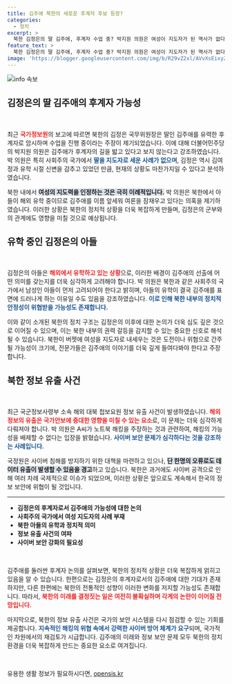 ```yaml
---
title: 김주애 북한의 새로운 후계자 후보 등장?
categories:
  - 정치
excerpt: >
  북한 김정은의 딸 김주애, 후계자 수업 중? 박지원 의원은 여성이 지도자가 된 역사가 없다고 강하게 반박하며, 아들의 유학 숨김 가능성도 언급했다. 클릭해 진실을 확인하세요!
feature_text: >
  북한 김정은의 딸 김주애, 후계자 수업 중? 박지원 의원은 여성이 지도자가 된 역사가 없다고 강하게 반박하며, 아들의 유학 숨김 가능성도 언급했다. 클릭해 진실을 확인하세요!
image: 'https://blogger.googleusercontent.com/img/b/R29vZ2xl/AVvXsEixyZcFfHzMRdzZMjFBmAUKJYCLCGyLL1o632UiGVXcaFdKo_bkvkuCioo0uUKlGfBVcT3P84aROyZIXSBEx3Aw5nCQ3pTgDom1WDC4m8eifvWiAmWEEVb4x6G_l8C0QH225ldMjyaFvpxGEBGNO37VmDTDMHGhJPq73UglMfDca1-0aw/s1600/blogspot.png'
---
```


<p><img src="https://blogger.googleusercontent.com/img/b/R29vZ2xl/AVvXsEixyZcFfHzMRdzZMjFBmAUKJYCLCGyLL1o632UiGVXcaFdKo_bkvkuCioo0uUKlGfBVcT3P84aROyZIXSBEx3Aw5nCQ3pTgDom1WDC4m8eifvWiAmWEEVb4x6G_l8C0QH225ldMjyaFvpxGEBGNO37VmDTDMHGhJPq73UglMfDca1-0aw/s1600/blogspot.png" alt="info 속보" /></p>

<h2 data-ke-size="size26">김정은의 딸 김주애의 후계자 가능성</h2>

<p data-ke-size="size16">&nbsp;</p>

<p data-ke-size="size16">최근 <b><span style="color: #ee2323;">국가정보원</span></b>의 보고에 따르면 북한의 김정은 국무위원장은 딸인 김주애를 유력한 후계자로 암시하며 수업을 진행 중이라는 주장이 제기되었습니다. 이에 대해 더불어민주당의 박지원 의원은 김주애가 후계자의 길을 밟고 있다고 보지 않는다고 강조하였습니다. 박 의원은 특히 사회주의 국가에서 <b><span style="color: #1a5490;">딸을 지도자로 세운 사례가 없으며</span></b>, 김정은 역시 김여정과 유학 시절 신변을 감추고 있었던 만큼, 현재의 상황도 마찬가지일 수 있다고 분석하였습니다.</p>

<p data-ke-size="size16">북한 내에서 <b><span style="background-color: #21538527;">여성의 지도력을 인정하는 것은 극히 이례적입니다.</span></b> 박 의원은 북한에서 아들이 해외 유학 중이므로 김주애를 이름 앞세워 여론을 잠재우고 있다는 의혹을 제기하였습니다. 이러한 상황은 북한의 정치적 상황을 더욱 복잡하게 만들며, 김정은의 군부와의 관계에도 영향을 미칠 것으로 예상됩니다.</p>

<h2 data-ke-size="size26">유학 중인 김정은의 아들</h2>

<p data-ke-size="size16">&nbsp;</p>

<p data-ke-size="size16">김정은의 아들은 <b><span style="color: #ee2323;">해외에서 유학하고 있는 상황</span></b>으로, 이러한 배경이 김주애의 선출에 어떤 의미를 갖는지를 더욱 심각하게 고려해야 합니다. 박 의원은 북한과 같은 사회주의 국가에서 남성인 아들이 먼저 고려되어야 한다고 밝히며, 아들의 유학이 결국 김주애를 표면에 드러나게 하는 이유일 수도 있음을 강조하였습니다. <b><span style="color: #1a5490;">이로 인해 북한 내부의 정치적 안정성이 위협받을 가능성도 존재합니다.</span></b></p>

<p data-ke-size="size16">이와 같이 소개된 북한의 정치 구조는 김정은의 이후에 대한 논의가 더욱 심도 깊은 것으로 이어질 수 있으며, 이는 북한 내부의 권력 갈등을 감지할 수 있는 중요한 신호로 해석될 수 있습니다. 북한이 버젯에 여성을 지도자로 내세우는 것은 도전이나 위협으로 간주될 가능성이 크기에, 전문가들은 김주애의 이야기를 더욱 깊게 들여다봐야 한다고 주장합니다.</p>

<h2 data-ke-size="size26">북한 정보 유출 사건</h2>

<p data-ke-size="size16">&nbsp;</p>

<p data-ke-size="size16">최근 국군정보사령부 소속 해외 대북 첩보요원 정보 유출 사건이 발생하였습니다. <b><span style="color: #ee2323;">해외 정보의 유출은 국가안보에 중대한 영향을 미칠 수 있는 요소</span></b>로, 이 문제는 더욱 심각하게 다뤄져야 합니다. 박 의원은 A씨가 노트북 해킹을 주장하는 것과 관련하여, 해킹의 가능성을 배제할 수 없다는 입장을 밝혔습니다. <b><span style="color: #1a5490;">사이버 보안 문제가 심각하다는 것을 강조하는 사례입니다.</span></b></p>

<p data-ke-size="size16">국정원은 사이버 침해를 방지하기 위한 대책을 마련하고 있으나, <b><span style="background-color: #21538527;">단 한명의 오류로도 데이터 유출이 발생할 수 있음을 경고</span></b>하고 있습니다. 북한은 과거에도 사이버 공격으로 인해 여러 차례 국제적으로 이슈가 되었으며, 이러한 상황은 앞으로도 계속해서 한국의 정보 보안에 위협이 될 것입니다.</p>

<hr>

<ul>
    <li><b>김정은의 후계자로서 김주애의 가능성에 대한 논의</b></li>
    <li><b>사회주의 국가에서 여성 지도자의 사례 부재</b></li>
    <li><b>북한 아들의 유학과 정치적 의미</b></li>
    <li><b>정보 유출 사건의 여파</b></li>
    <li><b>사이버 보안 강화의 필요성</b></li>
</ul>

<p data-ke-size="size16">&nbsp;</p>

<p data-ke-size="size16">김주애를 둘러싼 후계자 논의를 살펴보면, 북한의 정치적 상황은 더욱 복잡하게 얽히고 있음을 알 수 있습니다. 한편으로는 김정은의 후계자로서의 김주애에 대한 기대가 존재하지만, 다른 한편에는 북한의 전통적인 성향이 이러한 변화를 저지할 가능성도 존재합니다. 따라서, <b><span style="color: #ee2323;">북한의 미래를 결정짓는 일은 여전히 불확실하며 각계의 논란이 이어질 전망입니다.</span></b></p>

<p data-ke-size="size16">마지막으로, 북한의 정보 유출 사건은 국가의 보안 시스템을 다시 점검할 수 있는 기회를 제공합니다. <b><span style="color: #1a5490;">지속적인 해킹의 위협 속에서 강력한 사이버 방어 체계가 요구</span></b>되며, 국가적인 차원에서의 재검토가 시급합니다. 김주애의 미래와 정보 보안 문제 모두 북한의 정치 환경을 더욱 복잡하게 만드는 중요한 요소로 여겨집니다.</p>

<p data-ke-size="size16">&nbsp;</p>
유용한 생활 정보가 필요하시다면, <a href="https://opensis.kr" rel="dofollow">opensis.kr</a>



